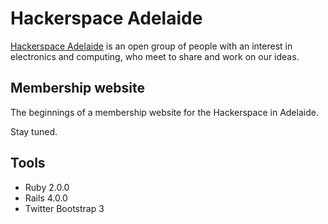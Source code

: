 # Hackerspace Adelaide

[Hackerspace Adelaide](http://hackerspace-adelaide.org.au "Hackerspace Adelaide") is an open group of people with an interest in electronics and computing, who meet to share and work on our ideas.

## Membership website

The beginnings of a membership website for the Hackerspace in Adelaide.

Stay tuned.

## Tools

* Ruby 2.0.0
* Rails 4.0.0
* Twitter Bootstrap 3